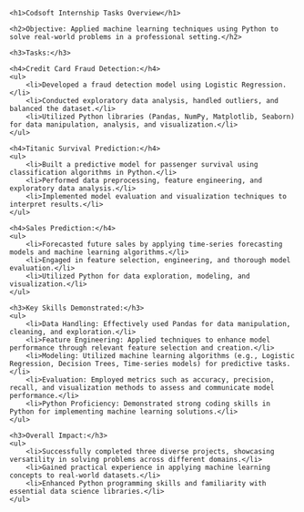 
    <h1>Codsoft Internship Tasks Overview</h1>

    <h2>Objective: Applied machine learning techniques using Python to solve real-world problems in a professional setting.</h2>

    <h3>Tasks:</h3>

    <h4>Credit Card Fraud Detection:</h4>
    <ul>
        <li>Developed a fraud detection model using Logistic Regression.</li>
        <li>Conducted exploratory data analysis, handled outliers, and balanced the dataset.</li>
        <li>Utilized Python libraries (Pandas, NumPy, Matplotlib, Seaborn) for data manipulation, analysis, and visualization.</li>
    </ul>

    <h4>Titanic Survival Prediction:</h4>
    <ul>
        <li>Built a predictive model for passenger survival using classification algorithms in Python.</li>
        <li>Performed data preprocessing, feature engineering, and exploratory data analysis.</li>
        <li>Implemented model evaluation and visualization techniques to interpret results.</li>
    </ul>

    <h4>Sales Prediction:</h4>
    <ul>
        <li>Forecasted future sales by applying time-series forecasting models and machine learning algorithms.</li>
        <li>Engaged in feature selection, engineering, and thorough model evaluation.</li>
        <li>Utilized Python for data exploration, modeling, and visualization.</li>
    </ul>

    <h3>Key Skills Demonstrated:</h3>
    <ul>
        <li>Data Handling: Effectively used Pandas for data manipulation, cleaning, and exploration.</li>
        <li>Feature Engineering: Applied techniques to enhance model performance through relevant feature selection and creation.</li>
        <li>Modeling: Utilized machine learning algorithms (e.g., Logistic Regression, Decision Trees, Time-series models) for predictive tasks.</li>
        <li>Evaluation: Employed metrics such as accuracy, precision, recall, and visualization methods to assess and communicate model performance.</li>
        <li>Python Proficiency: Demonstrated strong coding skills in Python for implementing machine learning solutions.</li>
    </ul>

    <h3>Overall Impact:</h3>
    <ul>
        <li>Successfully completed three diverse projects, showcasing versatility in solving problems across different domains.</li>
        <li>Gained practical experience in applying machine learning concepts to real-world datasets.</li>
        <li>Enhanced Python programming skills and familiarity with essential data science libraries.</li>
    </ul>

